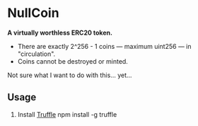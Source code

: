 # NullCoin

**A virtually worthless ERC20 token.**
* There are exactly 2^256 - 1 coins &#8212; maximum uint256 &#8212; in "circulation".
* Coins cannot be destroyed or minted.

Not sure what I want to do with this... yet...

## Usage

1. Install <a href="https://www.trufflesuite.com/">Truffle</a>
    npm install -g truffle